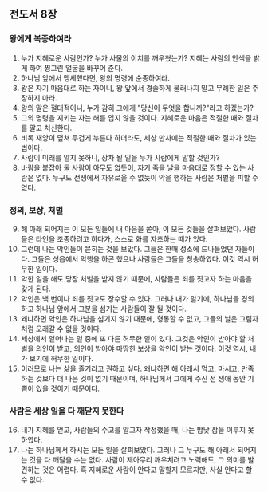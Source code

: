 ## 전도서 8장

### 왕에게 복종하여라
1. 누가 지혜로운 사람인가? 누가 사물의 이치를 깨우쳤는가? 지혜는 사람의 안색을 밝게 하여 찡그린 얼굴을 바꾸어 준다.
2. 하나님 앞에서 맹세했다면, 왕의 명령에 순종하여라.
3. 왕은 자기 마음대로 하는 자이니, 왕 앞에서 경솔하게 물러나지 말고 무례한 일은 주장하지 마라.
4. 왕의 말은 절대적이니, 누가 감히 그에게 "당신이 무엇을 합니까?"라고 하겠는가?
5. 그의 명령을 지키는 자는 해를 입지 않을 것이다. 지혜로운 마음은 적절한 때와 절차를 알고 처신한다.
6. 비록 재앙이 덮쳐 무겁게 누른다 하더라도, 세상 만사에는 적절한 때와 절차가 있는 법이다.
7. 사람이 미래를 알지 못하니, 장차 될 일을 누가 사람에게 말할 것인가?
8. 바람을 붙잡아 둘 사람이 아무도 없듯이, 자기 죽을 날을 마음대로 정할 수 있는 사람은 없다. 누구도 전쟁에서 자유로울 수 없듯이 악을 행하는 사람은 처벌을 피할 수 없다.
### 정의, 보상, 처벌
9. 해 아래 되어지는 이 모든 일들에 내 마음을 쏟아, 이 모든 것들을 살펴보았다. 사람들은 타인을 조종하려고 하다가, 스스로 화를 자초하는 때가 있다.
10. 그런데 나는 악인들이 묻히는 것을 보았다. 그들은 한때 성소에 드나들었던 자들이다. 그들은 성읍에서 악행을 하곤 했으나 사람들은 그들을 칭송하였다. 이것 역시 허무한 일이다.
11. 악한 일을 해도 당장 처벌을 받지 않기 때문에, 사람들은 죄를 짓고자 하는 마음을 갖게 된다.
12. 악인은 백 번이나 죄를 짓고도 장수할 수 있다. 그러나 내가 알기에, 하나님을 경외하고 하나님 앞에서 그분을 섬기는 사람들이 잘 될 것이다.
13. 왜냐하면 악인은 하나님을 섬기지 않기 때문에, 형통할 수 없고, 그들의 날은 그림자처럼 오래갈 수 없을 것이다.
14. 세상에서 일어나는 일 중에 또 다른 허무한 일이 있다. 그것은 악인이 받아야 할 처벌을 의인이 받고, 의인이 받아야 마땅한 보상을 악인이 받는 것이다. 이것 역시, 내가 보기에 허무한 일이다.
15. 이러므로 나는 삶을 즐기라고 권하고 싶다. 왜냐하면 해 아래서 먹고, 마시고, 만족하는 것보다 더 나은 것이 없기 때문이며, 하나님께서 그에게 주신 전 생애 동안 기쁨이 있을 것이기 때문이다.
### 사람은 세상 일을 다 깨닫지 못한다
16. 내가 지혜를 얻고, 사람들의 수고를 알고자 작정했을 때, 나는 밤낮 잠을 이루지 못하였다.
17. 나는 하나님께서 하시는 모든 일을 살펴보았다. 그러나 그 누구도 해 아래서 되어지는 것을 다 깨달을 수는 없다. 사람이 제아무리 깨우치려고 노력해도, 그 의미를 발견하는 것은 어렵다. 혹 지혜로운 사람이 안다고 말할지 모르지만, 사실 안다고 할 수 없다.